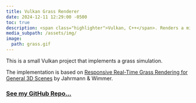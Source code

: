 ```yaml
---
title: Vulkan Grass Renderer
date: 2024-12-11 12:29:00 -0500
toc: true
description: <span class="highlighter">Vulkan, C++</span>. Renders a million blades of grass, 30fps. Based on a 2017 SIGGRAPH Paper.
media_subpath: /assets/img/
image:
  path: grass.gif
---
```


This is a small Vulkan project that implements a grass simulation. 

The implementation is based on [Responsive Real-Time Grass Rendering for General 3D Scenes](https://www.cg.tuwien.ac.at/research/publications/2017/JAHRMANN-2017-RRTG/JAHRMANN-2017-RRTG-draft.pdf) by Jahrmann & Wimmer.

### [See my GitHub Repo...](https://github.com/micklemacklemore/vkGrassRendering)